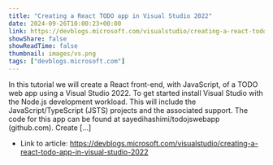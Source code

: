 ```yaml
---
title: "Creating a React TODO app in Visual Studio 2022"
date: 2024-09-26T10:00:23+00:00
link: https://devblogs.microsoft.com/visualstudio/creating-a-react-todo-app-in-visual-studio-2022
showShare: false
showReadTime: false
thumbnail: images/vs.png
tags: ["devblogs.microsoft.com"]
---
```

In this tutorial we will create a React front-end, with JavaScript, of a TODO web app using a Visual Studio 2022. To get started install Visual Studio with the Node.js development workload. This will include the JavaScript/TypeScript (JSTS) projects and the associated support. The code for this app can be found at sayedihashimi/todojswebapp (github.com). Create […]

- Link to article: https://devblogs.microsoft.com/visualstudio/creating-a-react-todo-app-in-visual-studio-2022